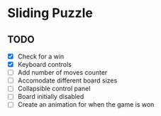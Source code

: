 # Sliding Puzzle

## TODO 
- [x] Check for a win
- [x] Keyboard controls
- [ ] Add number of moves counter
- [ ] Accomodate different board sizes
- [ ] Collapsible control panel
- [ ] Board initially disabled
- [ ] Create an animation for when the game is won
